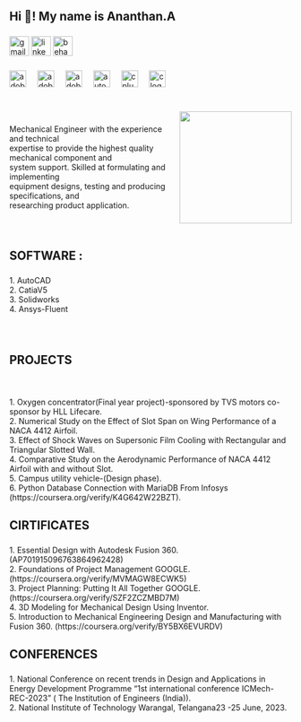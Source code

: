 <h2 align="left">Hi 👋! My name is Ananthan.A</h2>

###

<div align="left">
  <img src="https://img.shields.io/static/v1?message=Gmail&logo=gmail&label=&color=D14836&logoColor=white&labelColor=&style=flat" height="35" alt="gmail logo"  />
  <img src="https://img.shields.io/static/v1?message=LinkedIn&logo=linkedin&label=&color=0077B5&logoColor=white&labelColor=&style=flat" height="35" alt="linkedin logo"  />
  <a href="https://www.behance.net/ananthana2" target="_blank">
    <img src="https://img.shields.io/static/v1?message=Behance&logo=behance&label=&color=1769ff&logoColor=white&labelColor=&style=flat" height="35" alt="behance logo"  />
  </a>
</div>

###

<div align="left">
  <img src="https://skillicons.dev/icons?i=ai" height="30" alt="adobeillustrator logo"  />
  <img width="12" />
  <img src="https://skillicons.dev/icons?i=ps" height="30" alt="adobephotoshop logo"  />
  <img width="12" />
  <img src="https://skillicons.dev/icons?i=pr" height="30" alt="adobepremierepro logo"  />
  <img width="12" />
  <img src="https://skillicons.dev/icons?i=autocad" height="30" alt="autocad logo"  />
  <img width="12" />
  <img src="https://skillicons.dev/icons?i=cpp" height="30" alt="cplusplus logo"  />
  <img width="12" />
  <img src="https://skillicons.dev/icons?i=c" height="30" alt="c logo"  />
</div>

###

<br clear="both">

<img align="right" height="200" src="https://media2.giphy.com/media/Q3pp9Y6LxBvoI/giphy.gif?cid=ecf05e47488z5jqhmibba9pu40kh55coppivig92lkqq9tyg&ep=v1_gifs_search&rid=giphy.gif&ct=g"  />

###

<p align="left">Mechanical Engineer with the experience and technical<br>expertise to provide the highest quality mechanical component and<br>system support. Skilled at formulating and implementing<br>equipment designs, testing and producing specifications, and<br>researching product application.</p>

###

<br clear="both">

<h2 align="left">SOFTWARE :</h2>

###

<p align="left">1. AutoCAD<br>2. CatiaV5<br>3. Solidworks<br>4. Ansys-Fluent</p>

###

<br clear="both">

<h2 align="left">PROJECTS</h2>

###

<br clear="both">

<p align="left">1. Oxygen concentrator(Final year project)-sponsored by TVS motors co-sponsor by HLL Lifecare.<br>2. Numerical Study on the Effect of Slot Span on Wing Performance of a NACA 4412 Airfoil.<br>3. Effect of Shock Waves on Supersonic Film Cooling with Rectangular and Triangular Slotted Wall.<br>4. Comparative Study on the Aerodynamic Performance of NACA 4412 Airfoil with and without Slot.<br>5. Campus utility vehicle-(Design phase).<br>6. Python Database Connection with MariaDB From Infosys (https://coursera.org/verify/K4G642W22BZT).</p>

###

<h2 align="left">CIRTIFICATES</h2>

###

<p align="left">1. Essential Design with Autodesk Fusion 360. (AP701915096763864962428)<br>2. Foundations of Project Management GOOGLE. (https://coursera.org/verify/MVMAGW8ECWK5)<br>3. Project Planning: Putting It All Together GOOGLE. (https://coursera.org/verify/SZF2ZCZMBD7M)<br>4. 3D Modeling for Mechanical Design Using Inventor.<br>5. Introduction to Mechanical Engineering Design and Manufacturing with Fusion 360. (https://coursera.org/verify/BY5BX6EVURDV)</p>

###

<h2 align="left">CONFERENCES</h2>

###

<p align="left">1. National Conference on recent trends in Design and Applications in Energy Development Programme “1st international conference ICMech-REC-2023”  ( The Institution of Engineers (India)).<br>2. National Institute of Technology Warangal, Telangana23 -25 June, 2023.</p>

###
